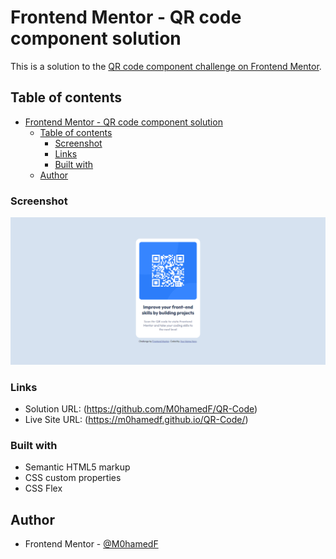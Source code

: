 # Frontend Mentor - QR code component solution
This is a solution to the [QR code component challenge on Frontend Mentor](https://www.frontendmentor.io/challenges/qr-code-component-iux_sIO_H).

## Table of contents
- [Frontend Mentor - QR code component solution](#frontend-mentor---qr-code-component-solution)
  - [Table of contents](#table-of-contents)
    - [Screenshot](#screenshot)
    - [Links](#links)
    - [Built with](#built-with)
  - [Author](#author)

### Screenshot
![QR-Code](images/ScreenShot.png)

### Links
- Solution URL: (https://github.com/M0hamedF/QR-Code)
- Live Site URL: (https://m0hamedf.github.io/QR-Code/)

### Built with
- Semantic HTML5 markup
- CSS custom properties
- CSS Flex


## Author
- Frontend Mentor - [@M0hamedF](https://www.frontendmentor.io/profile/M0hamedF)
